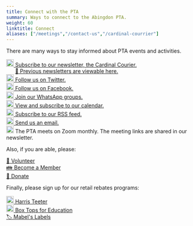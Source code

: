 ```yaml
---
title: Connect with the PTA
summary: Ways to connect to the Abingdon PTA.
weight: 60
linktitle: Connect
aliases: ["/meetings","/contact-us","/cardinal-courrier"]
---
```


There are many ways to stay informed about PTA events and activities.

[<img src="/images/Newsletter.svg" height="20" width="20" alt="Newsletter logo"> Subscribe to our newsletter, the Cardinal Courier.](https://us11.list-manage.com/subscribe?u=e8c2877018f64aa7e1fd2e884&id=b884e2a18e)  
&nbsp;&nbsp;&nbsp;&nbsp;&nbsp;&nbsp;[📰 Previous newsletters are viewable here.](/categories/newsletters)  
[<img src="/images/Twitter.svg" height="20" width="20" alt="Twitter logo"> Follow us on Twitter.](https://twitter.com/AbingdonPTA)  
[<img src="/images/Facebook.svg" height="20" width="20" alt="Facebook logo"> Follow us on Facebook.](https://www.facebook.com/AbingdonElementaryPTA)  
[<img src="/images/WhatsApp.svg" height="20" width="20" alt="WhatsApp logo"> Join our WhatsApp groups.](/whatsapp/)  
[<img src="/images/Calendar.svg" height="20" width="20" alt="Calendar logo"> View and subscribe to our calendar.](/calendar/)  
[<img src="/images/RSS.svg" height="20" width="20" alt="RSS logo"> Subscribe to our RSS feed.](/posts/index.xml)  
[<img src="/images/Email.svg" height="20" width="20" alt="Email logo"> Send us an email.](mailto:abingdonelementarypta@gmail.com)  
<img src="/images/Zoom.svg" height="20" width="20" alt="Zoom logo"> The PTA meets on Zoom monthly. The meeting links are shared in our newsletter.  

Also, if you are able, please:

[🔨 Volunteer](/volunteer/)  
[👪 Become a Member](/join/)  
[🎁 Donate](/fundraising/)

Finally, please sign up for our retail rebates programs:

[<img src="/images/Harris-Teeter.svg" height="20" width="20" alt="Harris Teeter logo"> Harris Teeter](/fundraising/#harris-teeter)  
[<img src="/images/General-Mills.svg" height="20" width="20" alt="General Mills logo">  Box Tops for Education](/fundraising/#box-tops-for-education)  
[🏷️ Mabel's Labels](/fundraising/#mabels-labels)